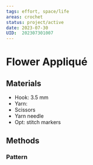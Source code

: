 ```yaml
---
tags: effort, space/life
areas: crochet 
status: project/active
date: 2023-07-30
UID:  202307301007
---
```


# Flower Appliqué


## Materials
- Hook: 3.5 mm
- Yarn:
- Scissors
- Yarn needle
- Opt: stitch markers

## Methods

### Pattern